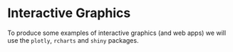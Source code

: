 # Interactive Graphics

To produce some examples of interactive graphics
(and web apps) we will use the `plotly`, `rcharts`  and `shiny` packages.
